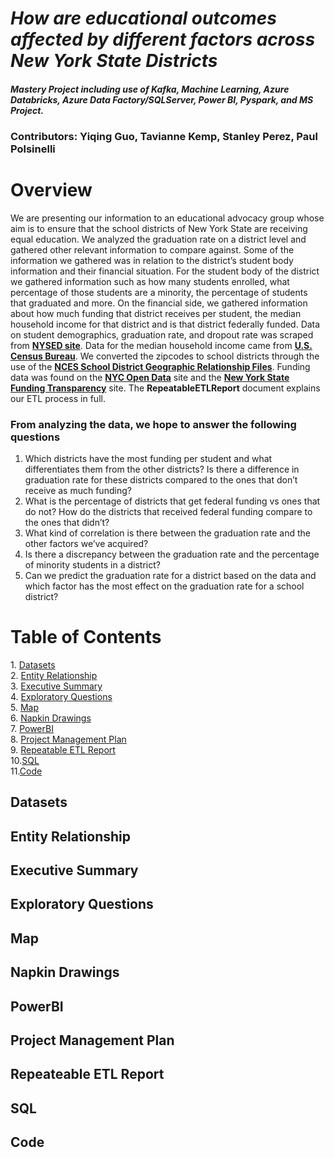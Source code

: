 # *How are educational outcomes affected by different factors across New York State Districts*
#### *Mastery Project including use of Kafka, Machine Learning, Azure Databricks, Azure Data Factory/SQLServer, Power BI, Pyspark, and MS Project.*
### **Contributors:** Yiqing Guo, Tavianne Kemp, Stanley Perez, Paul Polsinelli

<h1>Overview</h1>

We are presenting our information to an educational advocacy group whose aim is to ensure that the school districts of New York State are receiving equal education. We analyzed the graduation rate on a district level and gathered other relevant information to compare against. Some of the information we
gathered was in relation to the district’s student body information and their financial situation. For the student body of the district we gathered information such as how many students enrolled, what percentage of those students are a minority, the percentage of students that graduated and more. On the
financial side, we gathered information about how much funding that district receives per student, the median household income for that district and is that district federally funded.
Data on student demographics, graduation rate, and dropout rate was scraped from [**NYSED site**](https://data.nysed.gov/lists.php?type=district). Data for the median household income came from [**U.S. Census Bureau**](https://data.census.gov/cedsci/table?q=median+income&g=860XX00US11701). We converted the zipcodes to school districts through the use of the [**NCES School District Geographic Relationship Files**](https://nces.ed.gov/programs/edge/Geographic/RelationshipFiles). Funding data was found on the [**NYC Open Data**](https://data.cityofnewyork.us/Education/FY2020-Local-Law-16-Final-Report/cvqn-xqrr/data) site and the [**New York State Funding Transparency**](https://openbudget.ny.gov/sft/sft-districts-19.html) site.
The **RepeatableETLReport** document explains our ETL process in full. 

### **From analyzing the data, we hope to answer the following questions**

1. Which districts have the most funding per student and what differentiates them from the other districts? Is there a difference in graduation rate for these districts compared to the ones that don’t receive as much funding?
2. What is the percentage of districts that get federal funding vs ones that do not? How do the districts that received federal funding compare to the ones that didn’t?
3. What kind of correlation is there between the graduation rate and the other factors we’ve acquired?
4. Is there a discrepancy between the graduation rate and the percentage of minority students in a district?
5. Can we predict the graduation rate for a district based on the data and which factor has the most effect on the graduation rate for a school district?

<h1>Table of Contents</h1>
1. <a href = "#datasets"> Datasets</a> <br />
2. <a href = "#entity">Entity Relationship</a> <br />
3. <a href = "#executive">Executive Summary</a><br />
4. <a href = "exploratory">Exploratory Questions</a> <br />
5. <a href = "map">Map</a><br />
6. <a href = "napkin">Napkin Drawings</a> <br />
7. <a href = "powerbi">PowerBI</a> <br />
8. <a href = "projectplan">Project Management Plan</a> <br />
9. <a href = "etl">Repeatable ETL Report <a/><br />
10.<a href = "sql">SQL <a/><br />
11.<a href = "code">Code</a>

<h2 id=#datasets>Datasets</h2>
<h2 id=#entity>Entity Relationship</h2>
<h2 id=#executive>Executive Summary</h2>
<h2 id=#exploratory>Exploratory Questions</h2>
<h2 id=#pap>Map</h2>
<h2 id=#napkin>Napkin Drawings</h2>
<h2 id=#powerbi>PowerBI</h2>
<h2 id=#rojectplan>Project Management Plan</h2>
<h2 id=#etl>Repeateable ETL Report</h2>
<h2 id=#sql>SQL</h2>
<h2 id=#code>Code</h2>
